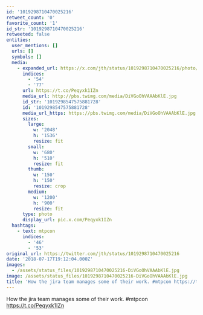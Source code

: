 ```yaml
---
id: '1019298710470025216'
retweet_count: '0'
favorite_count: '1'
id_str: '1019298710470025216'
retweeted: false
entities:
  user_mentions: []
  urls: []
  symbols: []
  media:
    - expanded_url: https://x.com/jth/status/1019298710470025216/photo/1
      indices:
        - '54'
        - '77'
      url: https://t.co/Peqyxk1IZn
      media_url: http://pbs.twimg.com/media/DiVGoOhVAAAbKlE.jpg
      id_str: '1019298547575881728'
      id: '1019298547575881728'
      media_url_https: https://pbs.twimg.com/media/DiVGoOhVAAAbKlE.jpg
      sizes:
        large:
          w: '2048'
          h: '1536'
          resize: fit
        small:
          w: '680'
          h: '510'
          resize: fit
        thumb:
          w: '150'
          h: '150'
          resize: crop
        medium:
          w: '1200'
          h: '900'
          resize: fit
      type: photo
      display_url: pic.x.com/Peqyxk1IZn
  hashtags:
    - text: mtpcon
      indices:
        - '46'
        - '53'
original_url: https://twitter.com/jth/status/1019298710470025216
date: '2018-07-17T19:12:04.000Z'
images:
  - /assets/status_files/1019298710470025216-DiVGoOhVAAAbKlE.jpg
image: /assets/status_files/1019298710470025216-DiVGoOhVAAAbKlE.jpg
title: 'How the jira team manages some of their work. #mtpcon https://t.co/Peqyxk1IZn'
---
```


How the jira team manages some of their work. #mtpcon https://t.co/Peqyxk1IZn